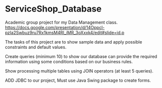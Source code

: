 # ServiceShop_Database
Academic group project for my Data Management class.
https://docs.google.com/presentation/d/14Oppcl-pzIa2Swbuz9ru7Rx1kmsM4RI_iMR_3oXxxk4/edit#slide=id.p

The tasks of this project are to show sample data and apply possible constraints and default values.

Create queries (minimum 10) to show our database can provide the required information using some conditions based on our business rules. 

Show processing multiple tables using JOIN operators (at least 5 queries).

ADD JDBC to our project, Must use Java Swing package to create forms.
